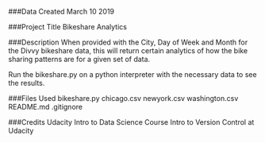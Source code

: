 ###Data Created
March 10 2019

###Project Title
Bikeshare Analytics

###Description
When provided with the City, Day of Week and Month for the Divvy bikeshare data, this will return certain analytics of how the bike sharing patterns are for a given set of data.

Run the bikeshare.py on a python interpreter with the necessary data to see the results.

###Files Used
bikeshare.py
chicago.csv
newyork.csv
washington.csv
README.md
.gitignore

###Credits
Udacity Intro to Data Science Course
Intro to Version Control at Udacity
